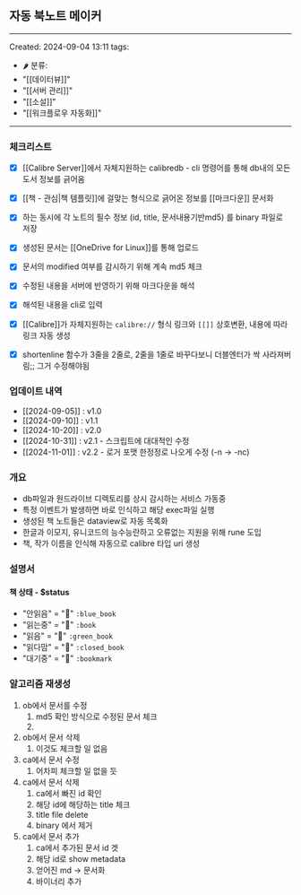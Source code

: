 ## 자동 북노트 메이커

---
Created: 2024-09-04 13:11
tags:
  - 🌶️
분류:
  - "[[데이터뷰]]"
  - "[[서버 관리]]"
  - "[[소설]]"
  - "[[워크플로우 자동화]]"
---

### 체크리스트
- [x] [[Calibre Server]]에서 자체지원하는 calibredb - cli 명령어를 통해 db내의 모든 도서 정보를 긁어옴
- [x] [[책 - 관심|책 템플릿]]에 걸맞는 형식으로 긁어온 정보를 [[마크다운]] 문서화
- [x] 하는 동시에 각 노트의 필수 정보 (id, title, 문서내용기반md5) 를 binary 파일로 저장
- [x] 생성된 문서는 [[OneDrive for Linux]]를 통해 업로드
- [x] 문서의 modified 여부를 감시하기 위해 계속 md5 체크
- [x] 수정된 내용을 서버에 반영하기 위해 마크다운을 해석
- [x] 해석된 내용을 cli로 입력
- [x] [[Calibre]]가 자체지원하는 `calibre://` 형식 링크와 `[[]]` 상호변환, 내용에 따라 링크 자동 생성
- [x] shortenline 함수가 3줄을 2줄로, 2줄을 1줄로 바꾸다보니 더블엔터가 싹 사라져버림;; 그거 수정해야됨


### 업데이트 내역
- [[2024-09-05]] : v1.0
- [[2024-09-10]] : v1.1
- [[2024-10-20]] : v2.0
- [[2024-10-31]] : v2.1 - 스크립트에 대대적인 수정
- [[2024-11-01]] : v2.2 - 로거 포맷 한정정로 나오게 수정 (-n -> -nc)

### 개요
- db파일과 원드라이브 디렉토리를 상시 감시하는 서비스 가동중
- 특정 이벤트가 발생하면 바로 인식하고 해당 exec파일 실행
- 생성된 책 노트들은 dataview로 자동 목록화
- 한글과 이모지, 유니코드의 능수능란하고 오류없는 지원을 위해 rune 도입
- 책, 작가 이름을 인식해 자동으로 calibre 타입 uri 생성

### 설명서
#### 책 상태 - $status
- "안읽음" = "📘" `:blue_book`
- "읽는중" = "📖" `:book`
- "읽음" = "📗" `:green_book`
- "읽다맘" = "📕" `:closed_book`
- "대기중" = "🔖" `:bookmark`

### 알고리즘 재생성
1. ob에서 문서를 수정
	1. md5 확인 방식으로 수정된 문서 체크
	2. 
2. ob에서 문서 삭제
	1. 이것도 체크할 일 없음
3. ca에서 문서 수정
	1. 어차피 체크할 일 없을 듯
4. ca에서 문서 삭제
	1. ca에서 빠진 id 확인
	2. 해당 id에 해당하는 title 체크
	3. title file delete
	4. binary 에서 제거
5. ca에서 문서 추가
	1. ca에서 추가된 문서 id 겟
	2. 해당 id로 show metadata
	3. 얻어진 md -> 문서화
	4. 바이너리 추가